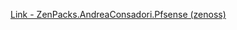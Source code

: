 [Link - ZenPacks.AndreaConsadori.Pfsense (zenoss)](https://github.com/zenoss/ZenPacks.AndreaConsadori.Pfsense)
